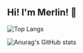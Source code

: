 ## Hi! I'm Merlin! 👋
![Top Langs](https://github-readme-stats.vercel.app/api/top-langs/?username=MerlinSMQWQ&show_icons=true&theme=radical)


![Anurag's GitHub stats](https://github-readme-stats.vercel.app/api?username=MerlinSMQWQ&show_icons=true&theme=radical)

<!--
**MerlinSMQWQ/MerlinSMQWQ** is a ✨ _special_ ✨ repository because its `README.md` (this file) appears on your GitHub profile.

Here are some ideas to get you started:

- 🔭 I’m currently working on ...
- 🌱 I’m currently learning ...
- 👯 I’m looking to collaborate on ...
- 🤔 I’m looking for help with ...
- 💬 Ask me about ...
- 📫 How to reach me: ...
- 😄 Pronouns: ...
- ⚡ Fun fact: ...
-->
